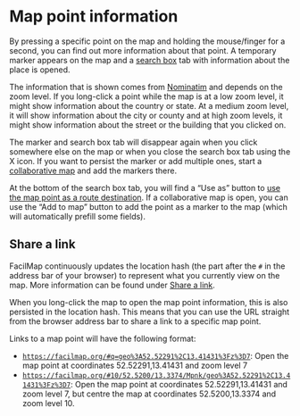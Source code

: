 <script setup lang="ts">
	import markerMp4 from "@source/users/click-marker/marker.mp4";
	import markerMobileMp4 from "@source/users/click-marker/marker-mobile.mp4";
</script>

# Map point information

By pressing a specific point on the map and holding the mouse/finger for a second, you can find out more information about that point. A temporary marker appears on the map and a [search box](../ui/#search-box) tab with information about the place is opened.

The information that is shown comes from [Nominatim](https://nominatim.openstreetmap.org/) and depends on the zoom level. If you long-click a point while the map is at a low zoom level, it might show information about the country or state. At a medium zoom level, it will show information about the city or county and at high zoom levels, it might show information about the street or the building that you clicked on.

The marker and search box tab will disappear again when you click somewhere else on the map or when you close the search box tab using the X icon. If you want to persist the marker or add multiple ones, start a [collaborative map](../collaborative/) and add the markers there.

At the bottom of the search box tab, you will find a “Use as” button to [use the map point as a route destination](../route/#use-map-points-as-destinations). If a collaborative map is open, you can use the “Add to map” button to add the point as a marker to the map (which will automatically prefill some fields).

<Screencast :desktop="markerMp4" :mobile="markerMobileMp4"></Screencast>

## Share a link

FacilMap continuously updates the location hash (the part after the `#` in the address bar of your browser) to represent what you currently view on the map. More information can be found under [Share a link](../share/).

When you long-click the map to open the map point information, this is also persisted in the location hash. This means that you can use the URL straight from the browser address bar to share a link to a specific map point.

Links to a map point will have the following format:
* [`https://facilmap.org/#q=geo%3A52.52291%2C13.41431%3Fz%3D7`](https://facilmap.org/#q=geo%3A52.52291%2C13.41431%3Fz%3D7): Open the map point at coordinates 52.52291,13.41431 and zoom level 7
* [`https://facilmap.org/#10/52.5200/13.3374/Mpnk/geo%3A52.52291%2C13.41431%3Fz%3D7`](https://facilmap.org/#10/52.5200/13.3374/Mpnk/geo%3A52.52291%2C13.41431%3Fz%3D7): Open the map point at coordinates 52.52291,13.41431 and zoom level 7, but centre the map at coordinates 52.5200,13.3374 and zoom level 10.